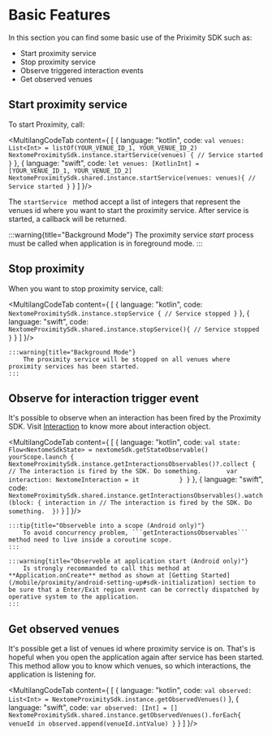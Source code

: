 # Basic Features

In this section you can find some basic use of the Priximity SDK such as:
- Start proximity service
- Stop proximity service
- Observe triggered interaction events
- Get observed venues

## Start proximity service
To start Proximity, call:

<MultilangCodeTab content={
[
  {
    language: "kotlin",
    code: `val venues: List<Int> = listOf(YOUR_VENUE_ID_1, YOUR_VENUE_ID_2)
    NextomeProximitySdk.instance.startService(venues) {
        // Service started
    }`
  },
  {
    language: "swift",
    code: `let venues: [KotlinInt] = [YOUR_VENUE_ID_1, YOUR_VENUE_ID_2] 
    NextomeProximitySdk.shared.instance.startService(venues: venues){
        // Service started
    }`
  }
]
}/>

The  ```startService ``` method accept a list of integers that represent the venues id where you want to start the proximity service. After service is started, a callback will be returned. 

:::warning{title="Background Mode"}
    The proximity service *start* process must be called when application is in foreground mode.
:::

## Stop proximity
When you want to stop proximity service, call:

<MultilangCodeTab content={
[
  {
    language: "kotlin",
    code: `NextomeProximitySdk.instance.stopService {
        // Service stopped
    }`
  },
  {
    language: "swift",
    code: `NextomeProximitySdk.shared.instance.stopService(){
        // Service stopped
    }`
  }
]
}/>

    :::warning{title="Background Mode"}
        The proximity service will be stopped on all venues where proximity services has been started.
    :::

## Observe for interaction trigger event
It's possible to observe when an interaction has been fired by the Proximity SDK.
Visit [Interaction](./interaction.md) to know more about interaction object.

<MultilangCodeTab content={
[
  {
    language: "kotlin",
    code: `val state: Flow<NextomeSdkState> = nextomeSdk.getStateObservable()
    yourScope.launch {
        NextomeProximitySdk.instance.getInteractionsObservables()?.collect {
            // The interaction is fired by the SDK. Do something.      
            var interaction: NextomeInteraction = it          
        }
    }`
  },
  {
    language: "swift",
    code: `NextomeProximitySdk.shared.instance.getInteractionsObservables().watch(block: { interaction in
        // The interaction is fired by the SDK. Do something. 
    })`
  }
]
}/>

    :::tip{title="Observeble into a scope (Android only)"}
        To avoid concurrency problem, ```getInteractionsObservables``` method need to live inside a coroutine scope.
    :::

    :::warning{title="Observeble at application start (Android only)"}
        Is strongly recommanded to call this method at **Application.onCreate** method as shown at [Getting Started](/mobile/proximity/android-setting-up#sdk-initialization) section to be sure that a Enter/Exit region event can be correctly dispatched by operative system to the application.
    :::


## Get observed venues
It's possible get a list of venues id where proximity service is on. That's is hopeful when you open the application again after service has been started. This method allow you to know which venues, so which interactions, the application is listening for.

<MultilangCodeTab content={
[
  {
    language: "kotlin",
    code: `val observed: List<Int> = NextomeProximitySdk.instance.getObservedVenues()`
  },
  {
    language: "swift",
    code: `var observed: [Int] = []
    NextomeProximitySdk.shared.instance.getObservedVenues().forEach{ venueId in
        observed.append(venueId.intValue)
    }`
  }
]
}/>